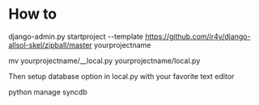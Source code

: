 # How to #

django-admin.py startproject --template https://github.com/ir4y/django-allsol-skel/zipball/master yourprojectname

mv yourprojectname/__local.py yourprojectname/local.py

Then setup database option in local.py with your favorite text editor

python manage syncdb


